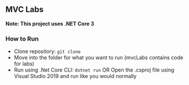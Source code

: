 ## MVC Labs

**Note: This project uses .NET Core 3**

### How to Run

- Clone repository: `git clone`
- Move into the folder for what you want to run (mvcLabs contains code for labs)
- Run using .Net Core CLI: `dotnet run` OR Open the .csproj file using Visual Studio 2019 and run like you would normally
